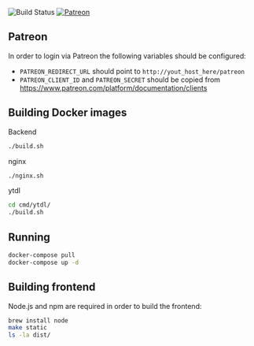 ![Build Status](https://codebuild.us-east-1.amazonaws.com/badges?uuid=eyJlbmNyeXB0ZWREYXRhIjoiOE52ek1HRWdQeW5pVmozMUNtWm1zcXBDc0FPbTFRRzZRWEhQeGFrOXd6TFFhVnlVOHQ0dWM5SHFZRnloQUFKOUY2NWdMaDBOdnMxUnYyYW9FZC9GbElNPSIsIml2UGFyYW1ldGVyU3BlYyI6ImVwQkN3WjV4MXpTZ2FXTUUiLCJtYXRlcmlhbFNldFNlcmlhbCI6MX0%3D&branch=master)
[![Patreon](https://img.shields.io/badge/support-patreon-E6461A.svg)](https://www.patreon.com/podsync)


## Patreon

In order to login via Patreon the following variables should be configured:
- `PATREON_REDIRECT_URL` should point to `http://yout_host_here/patreon`
- `PATREON_CLIENT_ID` and `PATREON_SECRET` should be copied from https://www.patreon.com/platform/documentation/clients

## Building Docker images

Backend
```bash
./build.sh
```

nginx
```bash
./nginx.sh
```

ytdl
```bash
cd cmd/ytdl/
./build.sh
```

## Running
```bash
docker-compose pull
docker-compose up -d
```

## Building frontend
Node.js and npm are required in order to build the frontend:
```bash
brew install node
make static
ls -la dist/
```

